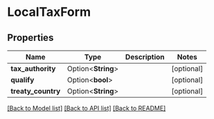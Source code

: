 # LocalTaxForm

## Properties

Name | Type | Description | Notes
------------ | ------------- | ------------- | -------------
**tax_authority** | Option<**String**> |  | [optional]
**qualify** | Option<**bool**> |  | [optional]
**treaty_country** | Option<**String**> |  | [optional]

[[Back to Model list]](../README.md#documentation-for-models) [[Back to API list]](../README.md#documentation-for-api-endpoints) [[Back to README]](../README.md)


